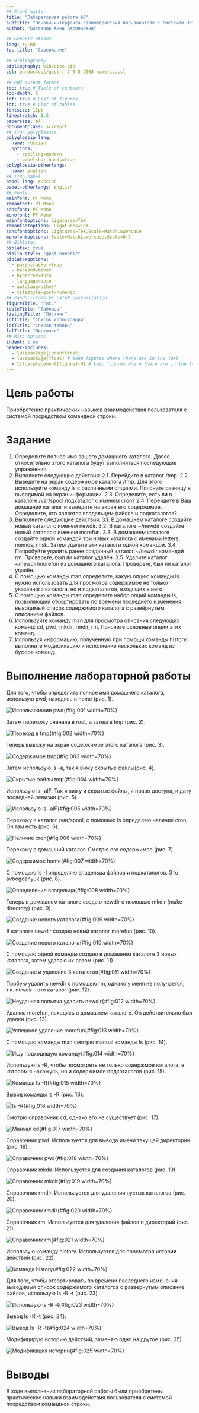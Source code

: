 ```yaml
---
## Front matter
title: "Лабораторная работа №6"
subtitle: "Основы интерфейса взаимодействия пользователя с системой Unix на уровне командной строки"
author: "Богданюк Анна Васильевна"

## Generic otions
lang: ru-RU
toc-title: "Содержание"

## Bibliography
bibliography: bib/cite.bib
csl: pandoc/csl/gost-r-7-0-5-2008-numeric.csl

## Pdf output format
toc: true # Table of contents
toc-depth: 2
lof: true # List of figures
lot: true # List of tables
fontsize: 12pt
linestretch: 1.5
papersize: a4
documentclass: scrreprt
## I18n polyglossia
polyglossia-lang:
  name: russian
  options:
	- spelling=modern
	- babelshorthands=true
polyglossia-otherlangs:
  name: english
## I18n babel
babel-lang: russian
babel-otherlangs: english
## Fonts
mainfont: PT Mono
romanfont: PT Mono
sansfont: PT Mono
monofont: PT Mono
mainfontoptions: Ligatures=TeX
romanfontoptions: Ligatures=TeX
sansfontoptions: Ligatures=TeX,Scale=MatchLowercase
monofontoptions: Scale=MatchLowercase,Scale=0.9
## Biblatex
biblatex: true
biblio-style: "gost-numeric"
biblatexoptions:
  - parentracker=true
  - backend=biber
  - hyperref=auto
  - language=auto
  - autolang=other*
  - citestyle=gost-numeric
## Pandoc-crossref LaTeX customization
figureTitle: "Рис."
tableTitle: "Таблица"
listingTitle: "Листинг"
lofTitle: "Список иллюстраций"
lotTitle: "Список таблиц"
lolTitle: "Листинги"
## Misc options
indent: true
header-includes:
  - \usepackage{indentfirst}
  - \usepackage{float} # keep figures where there are in the text
  - \floatplacement{figure}{H} # keep figures where there are in the text
---
```


# Цель работы

Приобретение практических навыков взаимодействия пользователя с системой посредством командной строки.

# Задание

1. Определите полное имя вашего домашнего каталога. Далее относительно этого каталога будут выполняться последующие упражнения.
2. Выполните следующие действия:
2.1. Перейдите в каталог /tmp.
2.2. Выведите на экран содержимое каталога /tmp. Для этого используйте команду ls
с различными опциями. Поясните разницу в выводимой на экран информации.
2.3. Определите, есть ли в каталоге /var/spool подкаталог с именем cron?
2.4. Перейдите в Ваш домашний каталог и выведите на экран его содержимое. Определите, кто является владельцем файлов и подкаталогов?
3. Выполните следующие действия:
3.1. В домашнем каталоге создайте новый каталог с именем newdir.
3.2. В каталоге ~/newdir создайте новый каталог с именем morefun.
3.3. В домашнем каталоге создайте одной командой три новых каталога с именами
letters, memos, misk. Затем удалите эти каталоги одной командой.
3.4. Попробуйте удалить ранее созданный каталог ~/newdir командой rm. Проверьте,
был ли каталог удалён.
3.5. Удалите каталог ~/newdir/morefun из домашнего каталога. Проверьте, был ли
каталог удалён.
4. С помощью команды man определите, какую опцию команды ls нужно использовать для просмотра содержимое не только указанного каталога, но и подкаталогов,
входящих в него.
5. С помощью команды man определите набор опций команды ls, позволяющий отсортировать по времени последнего изменения выводимый список содержимого каталога
с развёрнутым описанием файлов.
6. Используйте команду man для просмотра описания следующих команд: cd, pwd, mkdir,
rmdir, rm. Поясните основные опции этих команд.
7. Используя информацию, полученную при помощи команды history, выполните модификацию и исполнение нескольких команд из буфера команд.

# Выполнение лабораторной работы

Для того, чтобы определить полное имя домашнего каталога, использую pwd, находясь в home (рис. 1).

![Использоавние pwd](image/1.png){#fig:001 width=70%}

Затем перехожу сначала в root, а затем в tmp (рис. 2).

![Переход в tmp](image/2.png){#fig:002 width=70%}

Теперь вывожу на экран содержимое этого каталога (рис. 3).

![Содержимое tmp](image/3.png){#fig:003 width=70%}

Затем использую ls -a, так я вижу скрытые файлы(рис. 4).

![Скрытые файлы tmp](image/4.png){#fig:004 width=70%}

Использую ls -alF. Так я вижу и скрытые файлы, и право доступа, и дату последней ревизии (рис. 5).

![Использую ls -alF](image/5.png){#fig:005 width=70%}

Перехожу в каталог /var/spool, с помощью ls определяю наличие cron. Он там есть (рис. 6).

![Наличие cron](image/6.png){#fig:006 width=70%}

Перехожу в домашний каталог. Смотрю его содержимое (рис. 7).

![Содержимое home](image/7.png){#fig:007 width=70%}

С помощью ls -l определяю владельца файлов и подкаталогов. Это avbogdanyuk (рис. 8).

![Определение владельца](image/8.png){#fig:008 width=70%}

Теперь в домашнем каталоге создаю newdir с помощью mkdir (make direcroty) (рис. 9).

![Создание нового каталога](image/9.png){#fig:009 width=70%}

В каталоге newdir создаю новый каталог morefun (рис. 10).

![Создание нового каталога](image/10.png){#fig:010 width=70%}

С помощью одной команды создаю в домашнем каталоге 3 новых каталога, затем удаляю их разом (рис. 11).

![Создание и удаление 3 каталогов](image/11.png){#fig:011 width=70%}

Пробую удалить newdir  с помощью rm, однако у меня не получается, т.к. newdir - это каталог (рис. 12).

![Неудачная попытка удалить newdir](image/12.png){#fig:012 width=70%}

Удаляю morefun, находясь в домашнем каталоге. Он действительно был удален (рис. 13).

![Успешное удаление morefun](image/13.png){#fig:013 width=70%}

С помощью команды man смотрю manual команды ls (рис. 14).

![Ищу подходящую команду](image/14.png){#fig:014 width=70%}

Использую ls -R, чтобы посмотреть не только содержмое каталога, в котором я нахожусь, но и содержимое подкаталогов (рис. 15).

![Команда ls -R](image/15.png){#fig:015 width=70%}

Вывод команды ls -R (рис. 16).

![ls -R](image/16.png){#fig:016 width=70%}

Смотрю справочник cd, однако его не существует (рис. 17).

![Мануал cd](image/17.png){#fig:017 width=70%}

Справочник pwd. Используется для вывода имени текущей директории (рис. 18).

![Справочник pwd](image/18.png){#fig:018 width=70%}

Справочник mkdir. Используется для создания каталогов (рис. 19).

![Справочник mkdir](image/19.png){#fig:019 width=70%}

Справочник rmdir. Используется для удаления пустых каталогов (рис. 20).

![Справочник rmdir](image/20.png){#fig:020 width=70%}

Справочник rm. Используется для удаления файлов и директорий (рис. 21).

![Справочник rm](image/21.png){#fig:021 width=70%}

Использую команду history. Используется для просмотра истории действий (рис. 22).

![Команда history](image/22.png){#fig:022 width=70%}

Для того, чтобы отсортировать по времени последнего изменения выводимый список содержимого каталогоа с развернутым описание файлов, использую ls -R -t (рис. 23).

![Использую ls -R -t](image/23.png){#fig:023 width=70%}

Вывод ls -R -t (рис. 24).

![Вывод ls -R -t](image/24.png){#fig:024 width=70%}

Модифицирую историю действий, заменяю одно на другое (рис. 25).

![Модификация истории](image/25.png){#fig:025 width=70%}

# Выводы

В ходе выполнения лабораторной работы были приобретены практические навыки взаимодействия пользователя с системой посредством командной строки.